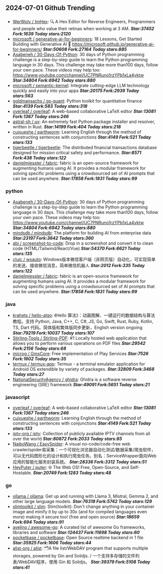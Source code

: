 ## 2024-07-01 Github Trending

### 
* [WerWolv / ImHex](https://github.com/WerWolv/ImHex): 🔍 A Hex Editor for Reverse Engineers, Programmers and people who value their retinas when working at 3 AM. ***Star:37452 Fork:1639 Today stars:2120***
* [microsoft / generative-ai-for-beginners](https://github.com/microsoft/generative-ai-for-beginners): 18 Lessons, Get Started Building with Generative AI 🔗 https://microsoft.github.io/generative-ai-for-beginners/ ***Star:50608 Fork:27164 Today stars:885***
* [Asabeneh / 30-Days-Of-Python](https://github.com/Asabeneh/30-Days-Of-Python): 30 days of Python programming challenge is a step-by-step guide to learn the Python programming language in 30 days. This challenge may take more than100 days, follow your own pace. These videos may help too: https://www.youtube.com/channel/UC7PNRuno1rzYPb1xLa4yktw ***Star:34804 Fork:6942 Today stars:880***
* [microsoft / semantic-kernel](https://github.com/microsoft/semantic-kernel): Integrate cutting-edge LLM technology quickly and easily into your apps ***Star:20175 Fork:2939 Today stars:563***
* [goldmansachs / gs-quant](https://github.com/goldmansachs/gs-quant): Python toolkit for quantitative finance ***Star:4139 Fork:583 Today stars:318***
* [overleaf / overleaf](https://github.com/overleaf/overleaf): A web-based collaborative LaTeX editor ***Star:13081 Fork:1367 Today stars:246***
* [astral-sh / uv](https://github.com/astral-sh/uv): An extremely fast Python package installer and resolver, written in Rust. ***Star:14199 Fork:404 Today stars:218***
* [cuixueshe / earthworm](https://github.com/cuixueshe/earthworm): Learning English through the method of constructing sentences with conjunctions ***Star:4149 Fork:521 Today stars:133***
* [tigerbeetle / tigerbeetle](https://github.com/tigerbeetle/tigerbeetle): The distributed financial transactions database designed for mission critical safety and performance. ***Star:8571 Fork:438 Today stars:122***
* [danielmiessler / fabric](https://github.com/danielmiessler/fabric): fabric is an open-source framework for augmenting humans using AI. It provides a modular framework for solving specific problems using a crowdsourced set of AI prompts that can be used anywhere. ***Star:17858 Fork:1831 Today stars:99***

### python
* [Asabeneh / 30-Days-Of-Python](https://github.com/Asabeneh/30-Days-Of-Python): 30 days of Python programming challenge is a step-by-step guide to learn the Python programming language in 30 days. This challenge may take more than100 days, follow your own pace. These videos may help too: https://www.youtube.com/channel/UC7PNRuno1rzYPb1xLa4yktw ***Star:34804 Fork:6942 Today stars:880***
* [mindsdb / mindsdb](https://github.com/mindsdb/mindsdb): The platform for building AI from enterprise data ***Star:23197 Fork:3642 Today stars:360***
* [abi / screenshot-to-code](https://github.com/abi/screenshot-to-code): Drop in a screenshot and convert it to clean code (HTML/Tailwind/React/Vue) ***Star:54370 Fork:6621 Today stars:135***
* [cluic / wxauto](https://github.com/cluic/wxauto): Windows版本微信客户端（非网页版）自动化，可实现简单的发送、接收微信消息，简单微信机器人 ***Star:2012 Fork:335 Today stars:122***
* [danielmiessler / fabric](https://github.com/danielmiessler/fabric): fabric is an open-source framework for augmenting humans using AI. It provides a modular framework for solving specific problems using a crowdsourced set of AI prompts that can be used anywhere. ***Star:17858 Fork:1831 Today stars:99***

### java
* [krahets / hello-algo](https://github.com/krahets/hello-algo): 《Hello 算法》：动画图解、一键运行的数据结构与算法教程。支持 Python, Java, C++, C, C#, JS, Go, Swift, Rust, Ruby, Kotlin, TS, Dart 代码。简体版和繁体版同步更新，English version ongoing ***Star:79219 Fork:10037 Today stars:107***
* [Stirling-Tools / Stirling-PDF](https://github.com/Stirling-Tools/Stirling-PDF): #1 Locally hosted web application that allows you to perform various operations on PDF files ***Star:29542 Fork:2156 Today stars:68***
* [microg / GmsCore](https://github.com/microg/GmsCore): Free implementation of Play Services ***Star:7526 Fork:1602 Today stars:35***
* [termux / termux-app](https://github.com/termux/termux-app): Termux - a terminal emulator application for Android OS extendible by variety of packages. ***Star:32809 Fork:3468 Today stars:27***
* [NationalSecurityAgency / ghidra](https://github.com/NationalSecurityAgency/ghidra): Ghidra is a software reverse engineering (SRE) framework ***Star:49091 Fork:5651 Today stars:21***

### javascript
* [overleaf / overleaf](https://github.com/overleaf/overleaf): A web-based collaborative LaTeX editor ***Star:13081 Fork:1367 Today stars:246***
* [cuixueshe / earthworm](https://github.com/cuixueshe/earthworm): Learning English through the method of constructing sentences with conjunctions ***Star:4149 Fork:521 Today stars:133***
* [iptv-org / iptv](https://github.com/iptv-org/iptv): Collection of publicly available IPTV channels from all over the world ***Star:80872 Fork:2033 Today stars:85***
* [NaiboWang / EasySpider](https://github.com/NaiboWang/EasySpider): A visual no-code/code-free web crawler/spider易采集：一个可视化浏览器自动化测试/数据采集/爬虫软件，可以无代码图形化的设计和执行爬虫任务。别名：ServiceWrapper面向Web应用的智能化服务封装系统。 ***Star:28336 Fork:3312 Today stars:51***
* [HeyPuter / puter](https://github.com/HeyPuter/puter): 🌐 The Web OS! Free, Open-Source, and Self-Hostable. ***Star:20749 Fork:1283 Today stars:48***

### go
* [ollama / ollama](https://github.com/ollama/ollama): Get up and running with Llama 3, Mistral, Gemma 2, and other large language models. ***Star:76318 Fork:5742 Today stars:129***
* [slimtoolkit / slim](https://github.com/slimtoolkit/slim): Slim(toolkit): Don't change anything in your container image and minify it by up to 30x (and for compiled languages even more) making it secure too! (free and open source) ***Star:18659 Fork:694 Today stars:91***
* [avelino / awesome-go](https://github.com/avelino/awesome-go): A curated list of awesome Go frameworks, libraries and software ***Star:124437 Fork:11698 Today stars:60***
* [pocketbase / pocketbase](https://github.com/pocketbase/pocketbase): Open Source realtime backend in 1 file ***Star:35925 Fork:1606 Today stars:44***
* [alist-org / alist](https://github.com/alist-org/alist): 🗂️A file list/WebDAV program that supports multiple storages, powered by Gin and Solidjs. / 一个支持多存储的文件列表/WebDAV程序，使用 Gin 和 Solidjs。 ***Star:39379 Fork:5108 Today stars:41***
